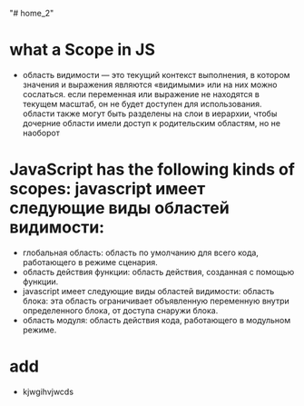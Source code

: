 "# home_2"  
# what a Scope in JS
- область видимости — это текущий контекст выполнения, в котором значения и выражения
являются «видимыми» или на них можно сослаться. если переменная или выражение не находятся в текущем
масштаб, он не будет доступен для использования. области также могут быть разделены на слои в иерархии,
чтобы дочерние области имели доступ к родительским областям, но не наоборот
# JavaScript has the following kinds of scopes: javascript имеет следующие виды областей видимости:
- глобальная область: область по умолчанию для всего кода, работающего в режиме сценария.
- область действия функции: область действия, созданная с помощью функции.
- javascript имеет следующие виды областей видимости:
область блока: эта область ограничивает объявленную переменную
внутри определенного блока, от доступа снаружи блока.
 - область модуля: область действия кода, работающего в модульном режиме.
 # add
 - kjwgihvjwcds